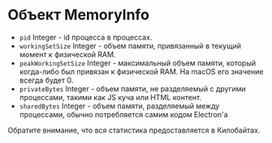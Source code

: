 # Объект MemoryInfo

* `pid` Integer - id процесса в процессах.
* `workingSetSize` Integer - объем памяти, привязанный в текущий момент к физической RAM.
* `peakWorkingSetSize` Integer - максимальный объем памяти, который когда-либо был привязан к физической RAM. На macOS его значение всегда будет 0.
* `privateBytes` Integer - объем памяти, не разделяемый с другими процессами, такими как JS куча или HTML контент.
* `sharedBytes` Integer - объем памяти, разделяемый между процессами, обычно потребляется самим кодом Electron'a

Обратите внимание, что вся статистика предоставляется ​​в Килобайтах.
